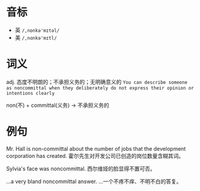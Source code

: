 # 音标

- 英 `/,nɒnkə'mɪtəl/`
- 美 `/,nɑnkə'mɪtl/`

# 词义

adj. 态度不明朗的；不承担义务的；无明确意义的
`You can describe someone as noncommittal when they deliberately do not express their opinion or intentions clearly`



non(不) + committal(义务) → 不承担义务的

# 例句

Mr. Hall is non-committal about the number of jobs that the development corporation has created.
霍尔先生对开发公司已创造的岗位数量含糊其词。

Sylvia's face was noncommittal.
西尔维娅的脸显得不置可否。

...a very bland noncommittal answer.
...一个不疼不痒、不明不白的答复。


